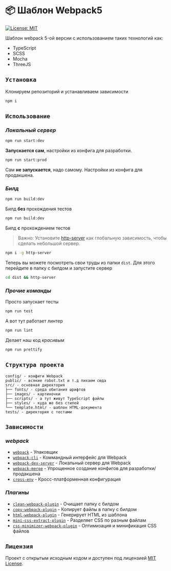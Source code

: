 # 📦 Шаблон Webpack5

[![License: MIT](https://img.shields.io/badge/License-MIT-blue.svg)](https://opensource.org/licenses/MIT)

Шаблон webpack 5-ой версии с использованием таких технологий как:
- TypeScript
- SCSS
- Mocha
- ThreeJS

## `Установка`

Клонируем репозиторий и устанавливаем зависимости

```bash
npm i
```

## `Использование`

### ***Локальный сервер***

```bash
npm run start:dev
```
**Запускается сам**, настройки из конфига для разработки.

```bash
npm run start:prod
```
Сам **не запускается**, надо самому. Настройки из конфига для продакшена.

### ***Билд***

```bash
npm run build:dev
```
Билд **без** прохождения тестов

```bash
npm run build:dev
```
Билд **с** прохождением тестов

> Важно: Установите [http-server](https://www.npmjs.com/package/http-server) как глобальную зависимость, чтобы сделать небольшой сервер.

```bash
npm i -g http-server
```

Теперь вы можете посмотреть свои труды из папки `dist`. Для этого перейдите в папку с билдом и запустите сервер

```bash
cd dist && http-server
```

### ***Прочие команды***

Просто запускает тесты

```bash
npm run test
```

А вот тут работает линтер

```bash
npm run lint
```

Делает наш код _красивым_

```bash
npm run prettify
```

## `Структура проекта`
```
config/ - конфиги Webpack
public/ - всякие robot.txt и т.д пихаем сюда
src/ - основная директория
├── fonts/ - среда обитания шрифтов
├── images/ - картиночки
├── scripts/ - а тут живут TypeScript файлы
├── styles/ - куда же без стилей
└── template.html/ - шаблон HTML-документа
tests/ - директория с тестами
```

## `Зависимости`

### ***webpack***

- [`webpack`](https://github.com/webpack/webpack) - Упаковщик
- [`webpack-cli`](https://github.com/webpack/webpack-cli) - Коммандный интерфейс для Webpack
- [`webpack-dev-server`](https://github.com/webpack/webpack-dev-server) - Локальный сервер для Webpack
- [`webpack-merge`](https://github.com/survivejs/webpack-merge) - Упрощенное создание конфигов для разработки/продакшена
- [`cross-env`](https://github.com/kentcdodds/cross-env) - Кросс-платформенная конфигурация

<!-- ### Babel

- [`@babel/core`](https://www.npmjs.com/package/@babel/core) - Transpile ES6+ to backwards compatible JavaScript
- [`@babel/plugin-proposal-class-properties`](https://babeljs.io/docs/en/babel-plugin-proposal-class-properties) - Use properties directly on a class (an example Babel config)
- [`@babel/preset-env`](https://babeljs.io/docs/en/babel-preset-env) - Smart defaults for Babel -->

<!-- ### Loaders

- [`babel-loader`](https://webpack.js.org/loaders/babel-loader/) - Transpile files with Babel and webpack
- [`sass-loader`](https://webpack.js.org/loaders/sass-loader/) - Load SCSS and compile to CSS
  - [`sass`](https://www.npmjs.com/package/sass) - Node Sass
- [`postcss-loader`](https://webpack.js.org/loaders/postcss-loader/) - Process CSS with PostCSS
  - [`postcss-preset-env`](https://www.npmjs.com/package/postcss-preset-env) - Sensible defaults for PostCSS
- [`css-loader`](https://webpack.js.org/loaders/css-loader/) - Resolve CSS imports
- [`style-loader`](https://webpack.js.org/loaders/style-loader/) - Inject CSS into the DOM
-->

### ***Плагины***

- [`clean-webpack-plugin`](https://github.com/johnagan/clean-webpack-plugin) - Очищает папку с билдом
- [`copy-webpack-plugin`](https://github.com/webpack-contrib/copy-webpack-plugin) - Копирует файлы в папку с билдом
- [`html-webpack-plugin`](https://github.com/jantimon/html-webpack-plugin) - Генерирует HTML из шаблона
- [`mini-css-extract-plugin`](https://github.com/webpack-contrib/mini-css-extract-plugin) - Разделяет CSS по разным файлам
- [`css-minimizer-webpack-plugin`](https://webpack.js.org/plugins/css-minimizer-webpack-plugin/) - Оптимизация и минификация CSS файлов

<!-- ### Linters

- [`eslint`](https://github.com/eslint/eslint) - Enforce styleguide across application
- [`eslint-config-prettier`](https://github.com/prettier/eslint-config-prettier) - Implement prettier rules
  - - [`prettier`](https://github.com/prettier/prettier) - Dependency for `prettier-webpack-plugin` plugin
- [`eslint-import-resolver-webpack`](https://github.com/benmosher/eslint-plugin-import/tree/master/resolvers/webpack) - Throw exceptions for import/export in webpack -->

## `Лицензия`

Проект с открытым исходным кодом и доступен под лицензией [MIT License](LICENSE).
